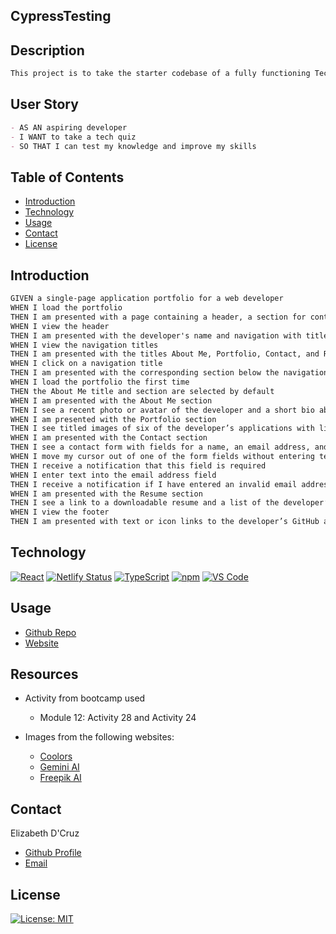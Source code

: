 ## CypressTesting

## Description
```md
This project is to take the starter codebase of a fully functioning Tech Quiz application and enhance it by adding Cypress for both component and end-to-end tests. The app was built using the MERN stack with a React front end, MongoDB database, and Node.js/Express.js server and API. It allows users to take a quiz of ten random questions and view their final score.
```

## User Story
```md
- AS AN aspiring developer
- I WANT to take a tech quiz
- SO THAT I can test my knowledge and improve my skills
```


## Table of Contents

- [Introduction](#introduction)
- [Technology](#technology)
- [Usage](#usage)
- [Contact](#credits)
- [License](#license)

## Introduction
```md
GIVEN a single-page application portfolio for a web developer
WHEN I load the portfolio
THEN I am presented with a page containing a header, a section for content, and a footer
WHEN I view the header
THEN I am presented with the developer's name and navigation with titles corresponding to different sections of the portfolio
WHEN I view the navigation titles
THEN I am presented with the titles About Me, Portfolio, Contact, and Resume, and the title corresponding to the current section is highlighted
WHEN I click on a navigation title
THEN I am presented with the corresponding section below the navigation without the page reloading and that title is highlighted
WHEN I load the portfolio the first time
THEN the About Me title and section are selected by default
WHEN I am presented with the About Me section
THEN I see a recent photo or avatar of the developer and a short bio about them
WHEN I am presented with the Portfolio section
THEN I see titled images of six of the developer’s applications with links to both the deployed applications and the corresponding GitHub repository
WHEN I am presented with the Contact section
THEN I see a contact form with fields for a name, an email address, and a message
WHEN I move my cursor out of one of the form fields without entering text
THEN I receive a notification that this field is required
WHEN I enter text into the email address field
THEN I receive a notification if I have entered an invalid email address
WHEN I am presented with the Resume section
THEN I see a link to a downloadable resume and a list of the developer’s proficiencies
WHEN I view the footer
THEN I am presented with text or icon links to the developer’s GitHub and LinkedIn profiles, and their profile on a third platform (Stack Overflow, Twitter) 
```

## Technology
[![React](https://img.shields.io/badge/Framework-React-00ff00?style=plastic&logo=React&logoWidth=10)](https://reactjs.org/)
[![Netlify Status](https://img.shields.io/badge/Deployed%20on-Netlify-brightgreen?style=plastic&logo=netlify&logoWidth=10)](https://www.netlify.com/)
[![TypeScript](https://img.shields.io/badge/Language-TypeScript-00ff00?style=plastic&logo=TypeScript&logoWidth=10)](https://www.typescriptlang.org/)
[![npm](https://img.shields.io/badge/Tools-npm-ff0000?style=plastic&logo=npm&logoWidth=10)](https://www.npmjs.com/)
[![VS Code](https://img.shields.io/badge/IDE-VSCode-ff0000?style=plastic&logo=VisualStudioCode&logoWidth=10)](https://code.visualstudio.com/docs)

## Usage
- [Github Repo](https://github.com/dcruzel/Liz_Portfolio)
- [Website](https://lizwebsite.netlify.app/)

## Resources

- Activity from bootcamp used 
    - Module 12: Activity 28 and Activity 24

- Images from the following websites:
    - [Coolors](https://coolors.co/)
    - [Gemini AI](https://gemini.google.com/)
    - [Freepik AI](https://www.freepik.com/)


## Contact

Elizabeth D'Cruz
- [Github Profile](https://github.com/dcruzel)
- [Email](Liz.c.dcruz@gmail.com)

## License

[![License: MIT](https://img.shields.io/badge/License-MIT-yellow.svg)](https://opensource.org/licenses/MIT)

